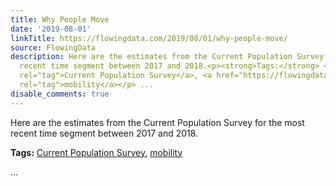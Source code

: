 ```yaml
---
title: Why People Move
date: '2019-08-01'
linkTitle: https://flowingdata.com/2019/08/01/why-people-move/
source: FlowingData
description: Here are the estimates from the Current Population Survey for the most
  recent time segment between 2017 and 2018.<p><strong>Tags:</strong> <a href="https://flowingdata.com/tag/current-population-survey/"
  rel="tag">Current Population Survey</a>, <a href="https://flowingdata.com/tag/mobility/"
  rel="tag">mobility</a></p> ...
disable_comments: true
---
```

Here are the estimates from the Current Population Survey for the most recent time segment between 2017 and 2018.<p><strong>Tags:</strong> <a href="https://flowingdata.com/tag/current-population-survey/" rel="tag">Current Population Survey</a>, <a href="https://flowingdata.com/tag/mobility/" rel="tag">mobility</a></p> ...